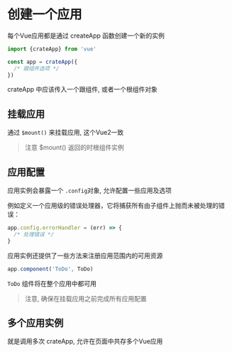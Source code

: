 # 创建一个应用

每个Vue应用都是通过 createApp 函数创建一个新的实例

```js
import {crateApp} from 'vue'

const app = crateApp({
  /* 跟组件选项 */
})
```

crateApp 中应该传入一个跟组件, 或者一个根组件对象

## 挂载应用

通过 `$mount()` 来挂载应用, 这个Vue2一致

> 注意 $mount() 返回的时根组件实例

## 应用配置

应用实例会暴露一个 `.config`对象, 允许配置一些应用及选项

例如定义一个应用级的错误处理器，它将捕获所有由子组件上抛而未被处理的错误：
```js
app.config.errorHandler = (err) => {
  /* 处理错误 */
}
```

应用实例还提供了一些方法来注册应用范围内的可用资源

```js
app.component('ToDo', ToDo)
```

`ToDo` 组件将在整个应用中都可用

> 注意, 确保在挂载应用之前完成所有应用配置


## 多个应用实例

就是调用多次 crateApp, 允许在页面中共存多个Vue应用